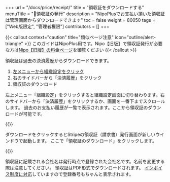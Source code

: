 +++
url = "/docs/price/receipt/"
title = "領収証をダウンロードする"
menuTitle = "🧾領収証の発行"
description = "NipoPlusでお支払い頂いた領収証は管理画面からダウンロードできます"
toc = false
weight = 80050
tags = ["Web版限定", "管理者権限"]
contributors = []
+++

{{< callout context="caution" title="類似ページ注意" icon="outline/alert-triangle" >}}
このガイドはNipoPlus用です。Nipo【旧版】で領収証発行が必要な方は[Nipo【旧版】の料金ページ](/legacy/system/price/)を御覧ください
{{< /callout >}}

領収証は過去の決済履歴からダウンロードできます。

1. [左メニューから組織設定をクリック](/docs/manual/initial-setting/staff/rank/#rootSettingBtn)
2. 右のサイドバーから「決済履歴」をクリック
3. 領収証のダウンロード

左上メニュー「組織設定」をクリックすると組織設定画面に切り替わります。右のサイドバーから「決済履歴」をクリックするか、画面を一番下までスクロールします。
過去のお支払い履歴が一覧で表示されます。ここから領収証のダウンロードが可能です。

{{<icatch filename="img/receipt" msg="必要な領収証をクリックしてダウンロードしてください" alice="pc">}}

ダウンロードをクリックするとStripeの領収証（請求書）発行画面が新しいウインドウで起動します。
ここで「領収証のダウンロード」をクリックします。

{{<iTablet filename="img/stripe-receipt" msg="Stripeの領収証発行画面。領収証のダウンロードをクリックして領収証を取得できます" alice="ok">}}

領収証に記載される会社名は発行時点で登録された会社名です。名前を変更する際は注意してください。
領収証はPDF形式でダウンロードされます。
[インボイス制度に対応](/docs/system/business-deal/#invoiceNo)していますので登録番号もちゃんと表示されます。
